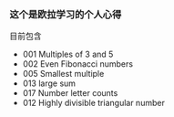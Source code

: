 ### 这个是欧拉学习的个人心得

目前包含 

+ 001 Multiples of 3 and 5
+ 002 Even Fibonacci numbers
+ 005 Smallest multiple
+ 013 large sum
+ 017 Number letter counts
+ 012 Highly divisible triangular number

